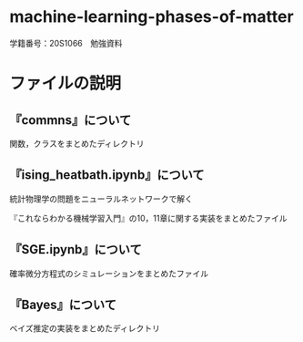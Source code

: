 # machine-learning-phases-of-matter
学籍番号：20S1066　勉強資料

# ファイルの説明
## 『commns』について
関数，クラスをまとめたディレクトリ

## 『ising_heatbath.ipynb』について
統計物理学の問題をニューラルネットワークで解く

『これならわかる機械学習入門』の10，11章に関する実装をまとめたファイル

## 『SGE.ipynb』について
確率微分方程式のシミュレーションをまとめたファイル

## 『Bayes』について
ベイズ推定の実装をまとめたディレクトリ

